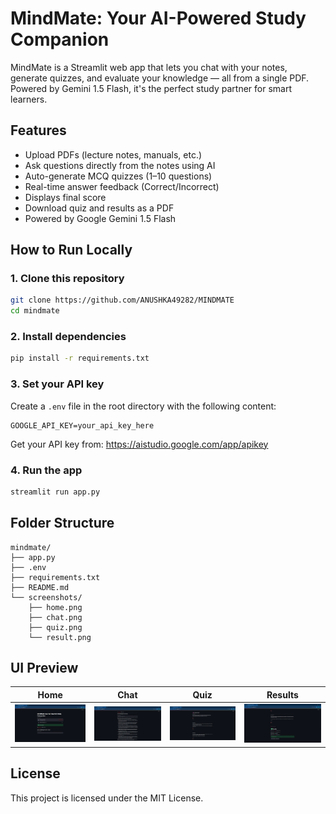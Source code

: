 # MindMate: Your AI-Powered Study Companion

MindMate is a Streamlit web app that lets you chat with your notes, generate quizzes, and evaluate your knowledge — all from a single PDF. Powered by Gemini 1.5 Flash, it's the perfect study partner for smart learners.

## Features

- Upload PDFs (lecture notes, manuals, etc.)
- Ask questions directly from the notes using AI
- Auto-generate MCQ quizzes (1–10 questions)
- Real-time answer feedback (Correct/Incorrect)
- Displays final score
- Download quiz and results as a PDF
- Powered by Google Gemini 1.5 Flash

## How to Run Locally

### 1. Clone this repository

```bash
git clone https://github.com/ANUSHKA49282/MINDMATE
cd mindmate
```

### 2. Install dependencies

```bash
pip install -r requirements.txt
```

### 3. Set your API key

Create a `.env` file in the root directory with the following content:

```
GOOGLE_API_KEY=your_api_key_here
```

Get your API key from: https://aistudio.google.com/app/apikey

### 4. Run the app

```bash
streamlit run app.py
```

## Folder Structure

```
mindmate/
├── app.py
├── .env
├── requirements.txt
├── README.md
└── screenshots/
    ├── home.png
    ├── chat.png
    ├── quiz.png
    └── result.png
```

## UI Preview

| Home | Chat | Quiz | Results |
|------|------|------|---------|
| ![Home](screenshots/home.png) | ![Chat](screenshots/chat.png) | ![Quiz](screenshots/quiz.png) | ![Result](screenshots/result.png) |

## License

This project is licensed under the MIT License.
